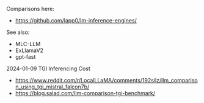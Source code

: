 Comparisons here:
* https://github.com/lapp0/lm-inference-engines/

See also:
* MLC-LLM
* ExLlamaV2
* gpt-fast


2024-01-09 TGI Inferencing Cost
* https://www.reddit.com/r/LocalLLaMA/comments/192silz/llm_comparison_using_tgi_mistral_falcon7b/
* https://blog.salad.com/llm-comparison-tgi-benchmark/